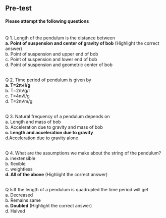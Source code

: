 ## <b> Pre-test</b>
#### Please attempt the following questions

<br>
Q 1. Length of the pendulum is the distance between <br>
<b>a. Point of suspension and center of gravity of bob</b>  (Highlight the correct answer)<br>
b. Point of suspension and upper end of bob<br>
c. Point of suspension and lower end of bob<br>
d.  Point of suspension and geometric center of bob<br><br>

Q 2. Time period of pendulum is given by <br>
<b>a. T=2π√l/g</b><br>
b. T=2π√g/l<br>
c. T=4π√l/g<br>
d. T=2π√m/g<br><br>

Q 3. Natural frequency of a pendulum depends on <br>
a. Length and mass of bob<br>
b. Acceleration due to gravity and mass of bob<br>
<b>c. Length and acceleration due to gravity</b><br>
d.Acceleration due to gravity alone<br><br>

Q 4. What are the assumptions we make about the string of the pendulum? <br>
a. inextensible<br>
b. flexible<br>
c. weightless<br>
<b>d.  All of the above</b>  (Highlight the correct answer)<br><br>

Q 5.If the length of a pendulum is quadrupled the time period will get<br>
a. Decreased<br>
b. Remains same<br>
<b>c. Doubled</b>  (Highlight the correct answer)<br>
d.  Halved<br><br>